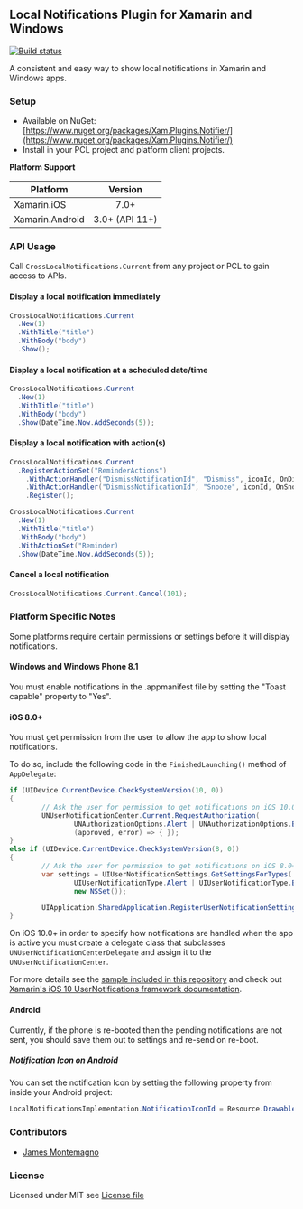 ## Local Notifications Plugin for Xamarin and Windows

[![Build status](https://ci.appveyor.com/api/projects/status/1sxj9hw8oyyf7q6r?svg=true)](https://ci.appveyor.com/project/dlbroadfoot/localnotificationsplugin)

A consistent and easy way to show local notifications in Xamarin and Windows apps.

### Setup
* Available on NuGet: [https://www.nuget.org/packages/Xam.Plugins.Notifier/](https://www.nuget.org/packages/Xam.Plugins.Notifier/)
* Install in your PCL project and platform client projects.

**Platform Support**

|Platform|Version|
| ------------------- | :------------------: |
|Xamarin.iOS|7.0+|
|Xamarin.Android|3.0+ (API 11+)|


### API Usage

Call `CrossLocalNotifications.Current` from any project or PCL to gain access to APIs.

#### Display a local notification immediately

```csharp
CrossLocalNotifications.Current
  .New(1)
  .WithTitle("title")
  .WithBody("body")
  .Show();
```

#### Display a local notification at a scheduled date/time

```csharp
CrossLocalNotifications.Current
  .New(1)
  .WithTitle("title")
  .WithBody("body")
  .Show(DateTime.Now.AddSeconds(5));
```


#### Display a local notification with action(s)

```csharp
CrossLocalNotifications.Current
  .RegisterActionSet("ReminderActions")
    .WithActionHandler("DismissNotificationId", "Dismiss", iconId, OnDismiss)
    .WithActionHandler("DismissNotificationId", "Snooze", iconId, OnSnooze)
    .Register();

CrossLocalNotifications.Current
  .New(1)
  .WithTitle("title")
  .WithBody("body")
  .WithActionSet("Reminder)
  .Show(DateTime.Now.AddSeconds(5));
```

#### Cancel a local notification

```csharp
CrossLocalNotifications.Current.Cancel(101);
```


### Platform Specific Notes

Some platforms require certain permissions or settings before it will display notifications.

#### Windows and Windows Phone 8.1
You must enable notifications in the .appmanifest file by setting the "Toast capable" property to "Yes".

#### iOS 8.0+ 
You must get permission from the user to allow the app to show local notifications.

To do so, include the following code in the `FinishedLaunching()` method of `AppDelegate`:

```csharp
if (UIDevice.CurrentDevice.CheckSystemVersion(10, 0))
{
        // Ask the user for permission to get notifications on iOS 10.0+
        UNUserNotificationCenter.Current.RequestAuthorization(
                UNAuthorizationOptions.Alert | UNAuthorizationOptions.Badge | UNAuthorizationOptions.Sound,
                (approved, error) => { });
}
else if (UIDevice.CurrentDevice.CheckSystemVersion(8, 0))
{
        // Ask the user for permission to get notifications on iOS 8.0+
        var settings = UIUserNotificationSettings.GetSettingsForTypes(
                UIUserNotificationType.Alert | UIUserNotificationType.Badge | UIUserNotificationType.Sound,
                new NSSet());

        UIApplication.SharedApplication.RegisterUserNotificationSettings(settings);
}
```

On iOS 10.0+ in order to specify how notifications are handled when the app is active you must create a delegate class 
that subclasses `UNUserNotificationCenterDelegate` and assign it to the `UNUserNotificationCenter`.

For more details see the [sample included in this repository](https://github.com/edsnider/LocalNotificationsPlugin/tree/master/samples/LocalNotificationsSample/LocalNotificationsSample.iOS) 
and check out [Xamarin's iOS 10 UserNotifications framework documentation](https://developer.xamarin.com/guides/ios/platform_features/introduction-to-ios10/user-notifications/).

#### Android
Currently, if the phone is re-booted then the pending notifications are not sent, you should save them out to settings and re-send on re-boot.

##### Notification Icon on Android
You can set the notification Icon by setting the following property from inside your Android project:

```csharp
LocalNotificationsImplementation.NotificationIconId = Resource.Drawable.YOU_ICON_HERE
```

### Contributors

* [James Montemagno](https://github.com/jamesmontemagno)

### License

Licensed under MIT see [License file](https://github.com/edsnider/LocalNotificationsPlugin/blob/master/LICENSE)

